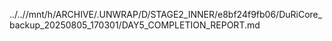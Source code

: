 ../..//mnt/h/ARCHIVE/.UNWRAP/D/STAGE2_INNER/e8bf24f9fb06/DuRiCore_backup_20250805_170301/DAY5_COMPLETION_REPORT.md
